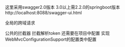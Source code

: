 这里采用swagger2.0版本  3.0以上需2.2.0的springboot版本   http://localhost:8088/swagger-ui.html

全局的跨域请求

公共的拦截器 拦截解析token  还需要在项目中配置  实现WebMvcConfigurationSupport的配置类中配置